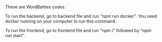 These are WordBattles codes.

To run the backend, go to backend file and run "npm run docker". You need docker running on your computer to run this command.

To run the frontend, go to frontend file and run "npm i" followed by "npm run start".
